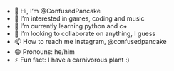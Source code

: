 - 👋 Hi, I’m @ConfusedPancake
- 👀 I’m interested in games, coding and music
- 🌱 I’m currently learning python and c+
- 💞️ I’m looking to collaborate on anything, I guess
- 📫 How to reach me instagram, @confusedpancake
- 😄 Pronouns: he/him
- ⚡ Fun fact: I have a carnivorous plant :)

<!---
ConfusedPancake/ConfusedPancake is a ✨ special ✨ repository because its `README.md` (this file) appears on your GitHub profile.
You can click the Preview link to take a look at your changes.
--->
